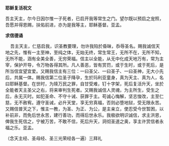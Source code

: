 **耶稣复活祝文**

吾主天主，尔今日因尔惟一子死者，已启开我等常生之门。望尔既以预启之宠照，吾愿并得恩赐，扶佑前进，亦为是我等主，耶稣基督。亚孟。

**求信德诵**

    吾主天主，仁慈启我，识圣教要理，勿许我陷於昏昧，忝辱圣名。赐我诚信天地之先，惟有一主至神，至纯之体，无始无终，常生常王，无所不在，无所不知，无所不能，涵有全美全善，无穷荣福。信主以全能，从无中化成天地万有，常为主宰，保护开导，令万物各得其所。凡人善恶，皆有赏罚，或于生时，或于死后，是所当信宜望宜爱。又赐我信主有三位：一曰圣父、一曰圣子、一曰圣神，无大小先后，共属一体。赐我信第二位圣子降孕，生於玛利亚童身，真为天主、真为人，名曰耶稣基督。在世时，为赎万民之罪，自甘受难，钉十字架，死后复活升天，坐於全能者天主圣父之右，将来审判生死者。又赐我诚信人灵魂，为主所生，受生之后，永无灭时。如犯圣命、不守十诫、获罪于主。苟诚心悔解，坚志悛改，主至仁慈，无不赦宥。遵守圣诫，必升天堂，享无穷真福，否则必堕地狱，受无限永苦。又赐信普天之下，惟主一教，为圣、为正、为公，是主亲立，使忍受今世暂困，以补前非，而免后世永苦，建行善功，而得后世永乐。我极欲明识诚信，求主洪恩，俾我生死信之，宁被万苦，不敢不信，死后升天，洞彻圣道之奥，享主许赏信者永福之乐。亚孟。

（念天主经、圣母经、圣三光荣经各一遍）三拜礼